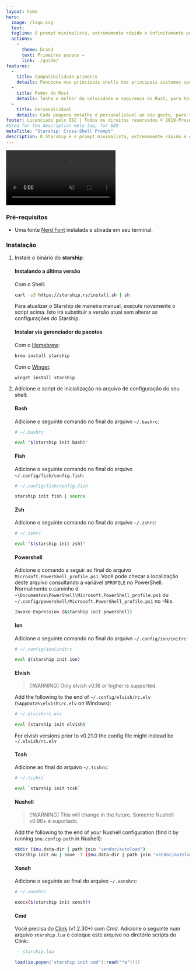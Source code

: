 ```yaml
---
layout: home
hero:
  image: /logo.svg
  text:
  tagline: O prompt minimalista, extremamente rápido e infinitamente personalizável para qualquer shell!
  actions:
    - 
      theme: brand
      text: Primeiros passos →
      link: ./guide/
features:
  - 
    title: Compatibilidade primeiro
    details: Funciona nos principais shells nos principais sistemas operacionais. Use em qualquer lugar!
  - 
    title: Poder do Rust
    details: Tenha o melhor da velocidade e segurança do Rust, para tornar seu prompt o mais rápido e confiável possível.
  - 
    title: Personalizável
    details: Cada pequeno detalhe é personalizável ao seu gosto, para tornar esse prompt o mínimo possível ou rico em recursos, como você preferir.
footer: Licenciado pelo ISC | Todos os direitos reservados © 2019-Presente | Contribuidores Starship
#Used for the description meta tag, for SEO
metaTitle: "Starship: Cross-Shell Prompt"
description: O Starship é o prompt minimalista, extremamente rápido e extremamente personalizável para qualquer shell! Mostra as informações que você precisa, mantendo-se elegante e minimalista. Instalação rápida disponível para Bash, Fish, ZSH, Ion, Tcsh, Elvish, Nu, Xonsh, Cmd e PowerShell.
---
```


<script setup>
import { onMounted } from 'vue'

onMounted(() => {
  const urlParams = new URLSearchParams(window.location.search)
  if (urlParams.has('uwu') || urlParams.has('kawaii')) {
    const img = document.querySelector('.VPHero .VPImage.image-src')
    img.classList.add('uwu')
    img.src = '/logo-uwu.png'
    img.alt = 'Kawaii Starship Logo by @sawaratsuki1004'
  }
})
</script>

<video class="demo-video" muted autoplay loop playsinline>
  <source src="/demo.webm" type="video/webm">
  <source src="/demo.mp4" type="video/mp4">
</video>

### Pré-requisitos

- Uma fonte [Nerd Font](https://www.nerdfonts.com/) instalada e ativada em seu terminal.

### Instalação

1. Instale o binário do **starship**:


   #### Instalando a última versão

   Com o Shell:

   ```sh
   curl -sS https://starship.rs/install.sh | sh
   ```

   Para atualizar o Starship de maneira manual, execute novamente o script acima. Isto irá substituir a versão atual sem alterar as configurações do Starship.


   #### Instalar via gerenciador de pacotes

   Com o [Homebrew](https://brew.sh/):

   ```sh
   brew install starship
   ```

   Com o [Winget](https://github.com/microsoft/winget-cli):

   ```powershell
   winget install starship
   ```

1. Adicione o script de inicialização no arquivo de configuração do seu shell:


   #### Bash

   Adicione o seguinte comando no final do arquivo `~/.bashrc`:

   ```sh
   # ~/.bashrc

   eval "$(starship init bash)"
   ```


   #### Fish

   Adicione o seguinte comando no final do arquivo `~/.config/fish/config.fish`:

   ```sh
   # ~/.config/fish/config.fish

   starship init fish | source
   ```


   #### Zsh

   Adicione o seguinte comando no final do arquivo `~/.zshrc`:

   ```sh
   # ~/.zshrc

   eval "$(starship init zsh)"
   ```


   #### Powershell

   Adicione o comando a seguir ao final do arquivo `Microsoft.PowerShell_profile.ps1`. Você pode checar a localização deste arquivo consultando a variável `$PROFILE` no PowerShell. Normalmente o caminho é  `~\Documentos\PowerShell\Microsoft.PowerShell_profile.ps1` ou `~/.config/powershell/Microsoft.PowerShell_profile.ps1` no -Nix.

   ```sh
   Invoke-Expression (&starship init powershell)
   ```


   #### Ion

   Adicione o seguinte comando no final do arquivo `~/.config/ion/initrc`:

   ```sh
   # ~/.config/ion/initrc

   eval $(starship init ion)
   ```


   #### Elvish

   > [!WARNING] Only elvish v0.18 or higher is supported.

   Add the following to the end of `~/.config/elvish/rc.elv` (`%AppData%\elvish\rc.elv` on Windows):

   ```sh
   # ~/.elvish/rc.elv

   eval (starship init elvish)
   ```
   For elvish versions prior to v0.21.0 the config file might instead be `~/.elvish/rc.elv`


   #### Tcsh

   Adicione ao final do arquivo `~/.tcshrc`:

   ```sh
   # ~/.tcshrc

   eval `starship init tcsh`
   ```


   #### Nushell

   > [!WARNING] This will change in the future. Somente Nushell v0.96+ é suportado.

   Add the following to the end of your Nushell configuration (find it by running `$nu.config-path` in Nushell):

   ```sh
   mkdir ($nu.data-dir | path join "vendor/autoload")
   starship init nu | save -f ($nu.data-dir | path join "vendor/autoload/starship.nu")
   ```


   #### Xonsh

   Adicione o seguinte ao final do arquivo `~/.xonshrc`:

   ```sh
   # ~/.xonshrc

   execx($(starship init xonsh))
   ```


   #### Cmd

   Você precisa do [Clink](https://chrisant996.github.io/clink/clink.html) (v1.2.30+) com Cmd. Adicione o seguinte num arquivo `starship.lua` e coloque este arquivo no diretório scripts do Clink:

   ```lua
   -- starship.lua

   load(io.popen('starship init cmd'):read("*a"))()
   ```
